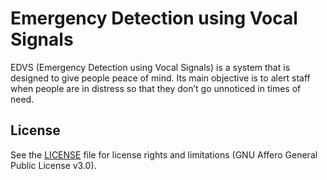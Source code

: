 # Emergency Detection using Vocal Signals

EDVS (Emergency Detection using Vocal Signals) is a system that is designed to give people peace of mind. Its main objective is to alert staff when people are in distress so that they don’t go unnoticed in times of need.

## License

See the [LICENSE](LICENSE.txt) file for license rights and limitations (GNU Affero General Public License v3.0).
